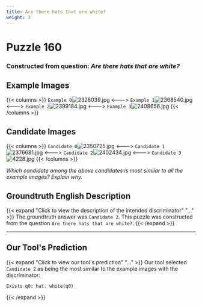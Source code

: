 ```yaml
---
title: Are there hats that are white?
weight: 3
---
```


# Puzzle 160
### Constructed from question: _Are there hats that are white?_


## Example Images
{{< columns >}}
`Example 0`![2328039.jpg](/gqa_images/2328039.jpg)
<--->
`Example 1`![2368540.jpg](/gqa_images/2368540.jpg)
<--->
`Example 2`![2399184.jpg](/gqa_images/2399184.jpg)
<--->
`Example 3`![2408656.jpg](/gqa_images/2408656.jpg)
{{< /columns >}}

## Candidate Images
{{< columns >}}
`Candidate 0`![2350725.jpg](/gqa_images/2350725.jpg)
<--->
`Candidate 1`![2376681.jpg](/gqa_images/2376681.jpg)
<--->
`Candidate 2`![2402434.jpg](/gqa_images/2402434.jpg)
<--->
`Candidate 3`![4228.jpg](/gqa_images/4228.jpg)
{{< /columns >}}

*Which candidate among the above candidates is most similar to all the example images? Explain why.*

## Groundtruth English Description

{{< expand "Click to view the description of the intended discriminator" "..." >}}
The groundtruth answer was `Candidate 2`. This puzzle was constructed from the question `Are there hats that are white?`.
{{< /expand >}}

---

## Our Tool's Prediction

{{< expand "Click to view our tool's prediction" "..." >}}
Our tool selected `Candidate 2` as being the most similar to the example images with the discriminator:
```plaintext
Exists q0: hat. white(q0)
```
{{< /expand >}}

